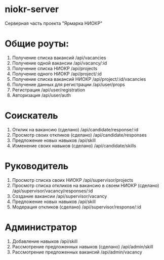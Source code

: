 # niokr-server
Серверная часть проекта "Ярмарка НИОКР"

# Общие роуты:
1. Получение списка вакансий /api/vacancies
2. Получение одной вакансии /api/vacancy/:id
3. Получение списка НИОКР /api/projects
4. Получение одного НИОКР /api/project/:id
5. Получение списка вакансий НИОКР /api/project/:id/vacancies
6. Получение данных для регистрации /api/user/props
7. Регистрация /api/user/registration
8. Авторизация /api/user/auth
# Соискатель
1. Отклик на вакансию (сделано) /api/candidate/response/:id
2. Просмотр своих откликов (сделано) /api/candidate/responses
3. Предложение новых навыков /api/skill
4. Изменение своих навыков (сделано) /api/candidate/skills
# Руководитель
1. Просмотр списка своих НИОКР /api/supervisor/projects
2. Просмотр списка откликов на вакансию в своем НИОКР (сделано)  /api/supervisor/vacancy/responses/:id
3. Создание вакансии /api/supervisor/vacancy
4. Предложение новых навыков /api/skill
5. Модерация откликов (сделано) /api/supervisor/response/:id
# Администратор
1. Добавление навыков /api/skill
2. Рассмотрение предложенных навыков (сделано) /api/admin/skill
3. Рассмотрение предложенных вакансий /api/admin/vacancy